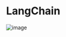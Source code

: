 # LangChain

![image](https://github.com/KARINAgoncalvesSOARES/LangChain/assets/104592210/53660ffa-0955-442c-afb9-44f1650efa70)
